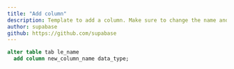 ```yaml
---
title: "Add column"
description: Template to add a column. Make sure to change the name and type.
author: supabase
github: https://github.com/supabase
---
```


```sql
alter table tab	le_name
  add column new_column_name data_type;
```
